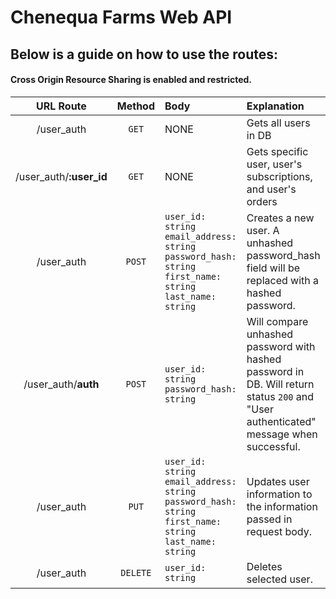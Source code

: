 # Chenequa Farms Web API #
## Below is a guide on how to use the routes: ##
#### Cross Origin Resource Sharing is enabled and restricted. ####

| URL Route    | Method       | Body        | Explanation     |
|:------------:|:------------:|:-----------|:---------------|
| /user_auth   | `GET`          | NONE        | Gets all users in DB|
| /user_auth/**:user_id** | `GET`   | NONE        | Gets specific user, user's subscriptions, and  user's orders
| /user_auth   | `POST`    |  `user_id: string` `email_address: string` `password_hash: string` `first_name: string` `last_name: string`      | Creates a new user. A unhashed password_hash field will be replaced with a hashed password.     |
| /user_auth/**auth**   | `POST`    | `user_id: string` `password_hash: string`   | Will compare unhashed password with hashed password in DB. Will return status `200` and "User authenticated" message when successful.      |
| /user_auth   | `PUT`     | `user_id: string` `email_address: string` `password_hash: string` `first_name: string` `last_name: string`    |  Updates user information to the information passed in request body.   |
| /user_auth   | `DELETE`  | `user_id: string`  | Deletes selected user.    |
